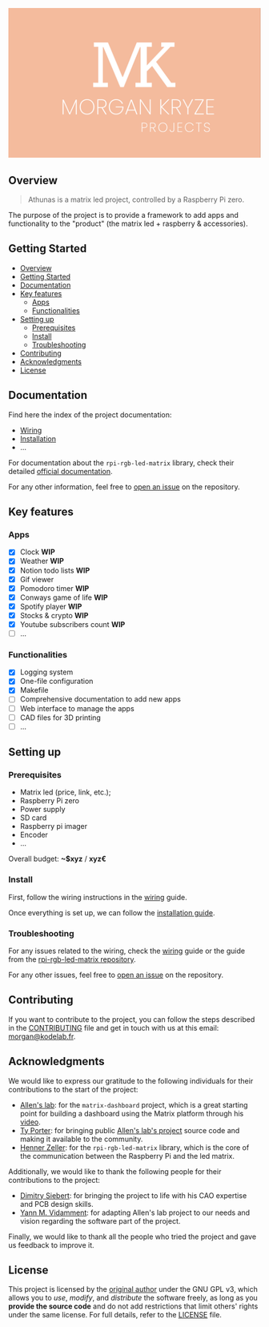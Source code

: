 ![screenshot](./docs/assets/img/screenshot.png)

## Overview

> Athunas is a matrix led project, controlled by a Raspberry Pi zero.

The purpose of the project is to provide a framework to add apps and functionality to the "product" (the matrix led + raspberry & accessories).

## Getting Started

- [Overview](#overview)
- [Getting Started](#getting-started)
- [Documentation](#documentation)
- [Key features](#key-features)
  - [Apps](#apps)
  - [Functionalities](#functionalities)
- [Setting up](#setting-up)
  - [Prerequisites](#prerequisites)
  - [Install](#install)
  - [Troubleshooting](#troubleshooting)
- [Contributing](#contributing)
- [Acknowledgments](#acknowledgments)
- [License](#license)

## Documentation

Find here the index of the project documentation:

- [Wiring](./docs/wiring.md)
- [Installation](./docs/installation.md)
- ...

For documentation about the `rpi-rgb-led-matrix` library, check their detailed [official documentation](https://github.com/hzeller/rpi-rgb-led-matrix/blob/f0e95d3557dfc60759a290300c184074e9ec5874/README.md).

For any other information, feel free to [open an issue](https://github.com/MorganKryze/Athunas/issues) on the repository.

## Key features

### Apps

- [x] Clock **WIP**
- [x] Weather **WIP**
- [x] Notion todo lists **WIP**
- [x] Gif viewer
- [x] Pomodoro timer **WIP**
- [x] Conways game of life **WIP**
- [x] Spotify player **WIP**
- [x] Stocks & crypto **WIP**
- [x] Youtube subscribers count **WIP**
- [ ] ...

### Functionalities

- [x] Logging system
- [x] One-file configuration
- [x] Makefile
- [ ] Comprehensive documentation to add new apps
- [ ] Web interface to manage the apps
- [ ] CAD files for 3D printing
- [ ] ...

## Setting up

### Prerequisites

- Matrix led (price, link, etc.);
- Raspberry Pi zero
- Power supply
- SD card
- Raspberry pi imager
- Encoder
- ...

Overall budget: **~$xyz** / **xyz€**

### Install

First, follow the wiring instructions in the [wiring](./docs/wiring.md) guide.

Once everything is set up, we can follow the [installation guide](./docs/installation.md).

### Troubleshooting

For any issues related to the wiring, check the [wiring](./docs/wiring.md) guide or the guide from the [rpi-rgb-led-matrix repository](https://github.com/hzeller/rpi-rgb-led-matrix/blob/master/wiring.md).

For any other issues, feel free to [open an issue](https://github.com/MorganKryze/Athunas/issues) on the repository.

## Contributing

If you want to contribute to the project, you can follow the steps described in the [CONTRIBUTING](./.github/CONTRIBUTING) file and get in touch with us at this email: [morgan@kodelab.fr](mailto:morgan@kodelab.fr).

## Acknowledgments

We would like to express our gratitude to the following individuals for their contributions to the start of the project:

- [Allen's lab](https://github.com/allenslab): for the `matrix-dashboard` project, which is a great starting point for building a dashboard using the Matrix platform through his [video](https://www.youtube.com/watch?v=A5A6ET64Oz8).
- [Ty Porter](https://github.com/ty-porter): for bringing public [Allen's lab's project](https://github.com/ty-porter/matrix-dashboard) source code and making it available to the community.
- [Henner Zeller](https://github.com/hzeller): for the `rpi-rgb-led-matrix` library, which is the core of the communication between the Raspberry Pi and the led matrix.

Additionally, we would like to thank the following people for their contributions to the project:

- [Dimitry Siebert](https://github.com/foukouda): for bringing the project to life with his CAO expertise and PCB design skills.
- [Yann M. Vidamment](https://github.com/MorganKryze): for adapting Allen's lab project to our needs and vision regarding the software part of the project.

Finally, we would like to thank all the people who tried the project and gave us feedback to improve it.

## License

This project is licensed by the [original author](https://github.com/allenslab) under the GNU GPL v3, which allows you to _use_, _modify_, and _distribute_ the software freely, as long as you **provide the source code** and do not add restrictions that limit others' rights under the same license. For full details, refer to the [LICENSE](LICENSE) file.
